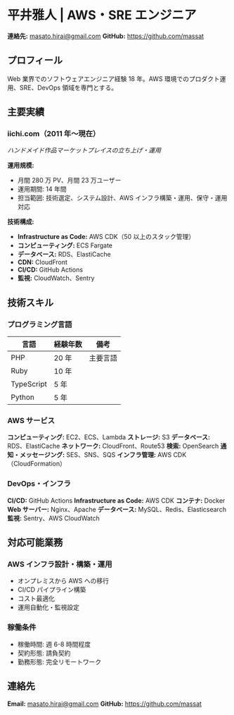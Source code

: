 # 平井雅人 | AWS・SRE エンジニア

**連絡先:** masato.hirai@gmail.com
**GitHub:** https://github.com/massat

## プロフィール

Web 業界でのソフトウェアエンジニア経験 18 年。AWS 環境でのプロダクト運用、SRE、DevOps 領域を専門とする。

## 主要実績

### iichi.com（2011 年〜現在）

_ハンドメイド作品マーケットプレイスの立ち上げ・運用_

**運用規模:**

- 月間 280 万 PV、月間 23 万ユーザー
- 運用期間: 14 年間
- 担当範囲: 技術選定、システム設計、AWS インフラ構築・運用、保守・運用対応

**技術構成:**

- **Infrastructure as Code:** AWS CDK（50 以上のスタック管理）
- **コンピューティング:** ECS Fargate
- **データベース:** RDS、ElastiCache
- **CDN:** CloudFront
- **CI/CD:** GitHub Actions
- **監視:** CloudWatch、Sentry

## 技術スキル

### プログラミング言語

| 言語       | 経験年数 | 備考     |
| ---------- | -------- | -------- |
| PHP        | 20 年    | 主要言語 |
| Ruby       | 10 年    |          |
| TypeScript | 5 年     |          |
| Python     | 5 年     |          |

### AWS サービス

**コンピューティング:** EC2、ECS、Lambda
**ストレージ:** S3
**データベース:** RDS、ElastiCache
**ネットワーク:** CloudFront、Route53
**検索:** OpenSearch
**通知・メッセージング:** SES、SNS、SQS
**インフラ管理:** AWS CDK（CloudFormation）

### DevOps・インフラ

**CI/CD:** GitHub Actions
**Infrastructure as Code:** AWS CDK
**コンテナ:** Docker
**Web サーバー:** Nginx、Apache
**データベース:** MySQL、Redis、Elasticsearch
**監視:** Sentry、AWS CloudWatch

## 対応可能業務

### AWS インフラ設計・構築・運用

- オンプレミスから AWS への移行
- CI/CD パイプライン構築
- コスト最適化
- 運用自動化・監視設定

### 稼働条件

- 稼働時間: 週 6-8 時間程度
- 契約形態: 請負契約
- 勤務形態: 完全リモートワーク

## 連絡先

**Email:** masato.hirai@gmail.com
**GitHub:** https://github.com/massat

